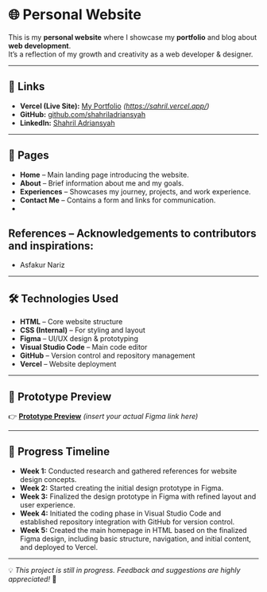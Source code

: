 # 🌐 Personal Website

This is my **personal website** where I showcase my **portfolio** and blog about **web development**.  
It’s a reflection of my growth and creativity as a web developer & designer.

---

## 🔗 Links

- **Vercel (Live Site):** [My Portfolio](#) *(https://sahril.vercel.app/)*  
- **GitHub:** [github.com/shahriladriansyah](https://github.com/shahriladriansyah)  
- **LinkedIn:** [Shahril Adriansyah](https://www.linkedin.com/in/shahril-adriansyah-3640b1382/)  

---

## 📄 Pages

- **Home** – Main landing page introducing the website.  
- **About** – Brief information about me and my goals.  
- **Experiences** – Showcases my journey, projects, and work experience.  
- **Contact Me** – Contains a form and links for communication.  
- 
## References – Acknowledgements to contributors and inspirations:  
  -  Asfakur Nariz

---

## 🛠️ Technologies Used

- **HTML** – Core website structure  
- **CSS (Internal)** – For styling and layout  
- **Figma** – UI/UX design & prototyping  
- **Visual Studio Code** – Main code editor  
- **GitHub** – Version control and repository management  
- **Vercel** – Website deployment  

---

## 🎨 Prototype Preview

👉 [**Prototype Preview**](#) *(insert your actual Figma link here)*  

---

## 🚀 Progress Timeline

- **Week 1:** Conducted research and gathered references for website design concepts.  
- **Week 2:** Started creating the initial design prototype in Figma.  
- **Week 3:** Finalized the design prototype in Figma with refined layout and user experience.  
- **Week 4:** Initiated the coding phase in Visual Studio Code and established repository integration with GitHub for version control.  
- **Week 5:** Created the main homepage in HTML based on the finalized Figma design, including basic structure, navigation, and initial content, and deployed to Vercel.

---

💡 *This project is still in progress. Feedback and suggestions are highly appreciated!* 🙌
